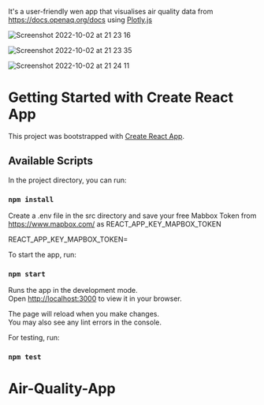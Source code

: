 It's a user-friendly wen app that visualises air quality data from https://docs.openaq.org/docs using [Plotly.js](https://plotly.com/graphing-libraries/)

![Screenshot 2022-10-02 at 21 23 16](https://user-images.githubusercontent.com/64093015/193472379-790c227c-7c5c-4395-8dcf-7ee980f8c295.png)

![Screenshot 2022-10-02 at 21 23 35](https://user-images.githubusercontent.com/64093015/193472399-4329edad-aaad-4939-9718-1496cdb27586.png)

![Screenshot 2022-10-02 at 21 24 11](https://user-images.githubusercontent.com/64093015/193472428-f9cff556-f5fd-4f36-ba8a-eb2ca81955a7.png)

# Getting Started with Create React App

This project was bootstrapped with [Create React App](https://github.com/facebook/create-react-app).

## Available Scripts

In the project directory, you can run:

### `npm install`

Create a .env file in the src directory and save your free Mabbox Token from https://www.mapbox.com/ as REACT_APP_KEY_MAPBOX_TOKEN

REACT_APP_KEY_MAPBOX_TOKEN=<YourToken>

To start the app, run:

### `npm start`

Runs the app in the development mode.\
Open [http://localhost:3000](http://localhost:3000) to view it in your browser.

The page will reload when you make changes.\
You may also see any lint errors in the console.

For testing, run:

### `npm test`

# Air-Quality-App
